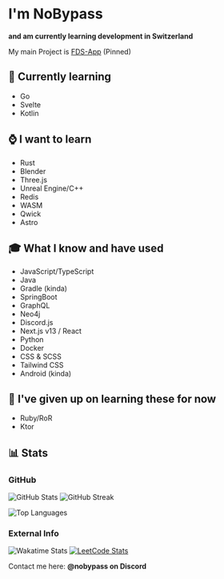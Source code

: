 # I'm NoBypass
**and am currently learning development in Switzerland**

My main Project is [FDS-App](https://github.com/NoBypass/fds) (Pinned)

## 🏫 Currently learning
- Go
- Svelte
- Kotlin

## ⌚ I want to learn
- Rust
- Blender
- Three.js
- Unreal Engine/C++
- Redis
- WASM
- Qwick
- Astro

## 🎓 What I know and have used
- JavaScript/TypeScript
- Java
- Gradle (kinda)
- SpringBoot
- GraphQL
- Neo4j
- Discord.js
- Next.js v13 / React
- Python
- Docker
- CSS & SCSS
- Tailwind CSS
- Android (kinda)

## 🫠 I've given up on learning these for now
- Ruby/RoR
- Ktor

## 📊 Stats

### GitHub
<div class="display: flex">
  <img alt="GitHub Stats" src="https://github-readme-stats.vercel.app/api?username=nobypass&theme=dark&show_icons=true" />
  <img alt="GitHub Streak" src="https://streak-stats.demolab.com?user=NoBypass&theme=dark" />
</div>

![Top Languages](https://github-readme-stats.vercel.app/api/top-langs/?username=nobypass&layout=compact&theme=dark)

### External Info
<div class="display: flex">
  <img alt="Wakatime Stats" src="https://github-readme-stats.vercel.app/api/wakatime?username=nobypass&layout=compact&theme=dark" />
  <a href="https://leetcode.com/nobypass">    
    <img alt="LeetCode Stats" src="https://leetcard.jacoblin.cool/nobypass?ext=heatmap" />
  </a>
</div>

Contact me here: **@nobypass on Discord**
